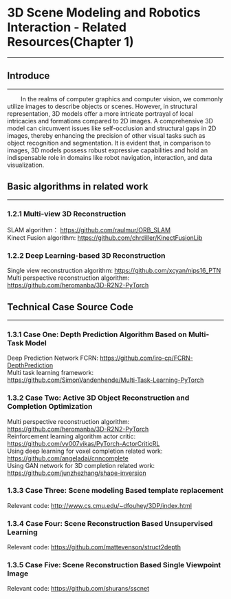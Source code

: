 
# 3D Scene Modeling and Robotics Interaction - Related Resources(Chapter 1)
**************************


## Introduce
**************************
&nbsp;&nbsp;&nbsp;&nbsp;&nbsp;&nbsp;&nbsp;&nbsp;In the realms of computer graphics and computer vision, we commonly utilize images to describe objects or scenes. However, in structural representation, 3D models offer a more intricate portrayal of local intricacies and formations compared to 2D images. A comprehensive 3D model can circumvent issues like self-occlusion and structural gaps in 2D images, thereby enhancing the precision of other visual tasks such as object recognition and segmentation. It is evident that, in comparison to images, 3D models possess robust expressive capabilities and hold an indispensable role in domains like robot navigation, interaction, and data visualization.


## Basic algorithms in related work
**************************

### 1.2.1 Multi-view 3D Reconstruction   
SLAM algorithm： https://github.com/raulmur/ORB_SLAM  <br>
Kinect Fusion algorithm: https://github.com/chrdiller/KinectFusionLib

### 1.2.2 Deep Learning-based 3D Reconstruction 
Single view reconstruction algorithm: https://github.com/xcyan/nips16_PTN  <br>
Multi perspective reconstruction algorithm: https://github.com/heromanba/3D-R2N2-PyTorch


## Technical Case Source Code
**************************
### 1.3.1 Case One: Depth Prediction Algorithm Based on Multi-Task Model 
Deep Prediction Network FCRN: https://github.com/iro-cp/FCRN-DepthPrediction  <br>
Multi task learning framework: https://github.com/SimonVandenhende/Multi-Task-Learning-PyTorch

### 1.3.2 Case Two: Active 3D Object Reconstruction and Completion Optimization
Multi perspective reconstruction algorithm: https://github.com/heromanba/3D-R2N2-PyTorch  <br>
Reinforcement learning algorithm actor critic: https://github.com/vy007vikas/PyTorch-ActorCriticRL  <br>
Using deep learning for voxel completion related work: https://github.com/angeladai/cnncomplete  <br>
Using GAN network for 3D completion related work: https://github.com/junzhezhang/shape-inversion

### 1.3.3 Case Three: Scene modeling Based template replacement
Relevant code: http://www.cs.cmu.edu/~dfouhey/3DP/index.html
### 1.3.4 Case Four: Scene Reconstruction Based Unsupervised Learning
Relevant code: https://github.com/mattevenson/struct2depth
### 1.3.5 Case Five: Scene Reconstruction Based Single Viewpoint Image
Relevant code: https://github.com/shurans/sscnet

